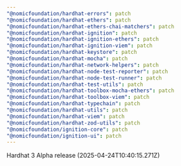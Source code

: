```yaml
---
"@nomicfoundation/hardhat-errors": patch
"@nomicfoundation/hardhat-ethers": patch
"@nomicfoundation/hardhat-ethers-chai-matchers": patch
"@nomicfoundation/hardhat-ignition": patch
"@nomicfoundation/hardhat-ignition-ethers": patch
"@nomicfoundation/hardhat-ignition-viem": patch
"@nomicfoundation/hardhat-keystore": patch
"@nomicfoundation/hardhat-mocha": patch
"@nomicfoundation/hardhat-network-helpers": patch
"@nomicfoundation/hardhat-node-test-reporter": patch
"@nomicfoundation/hardhat-node-test-runner": patch
"@nomicfoundation/hardhat-test-utils": patch
"@nomicfoundation/hardhat-toolbox-mocha-ethers": patch
"@nomicfoundation/hardhat-toolbox-viem": patch
"@nomicfoundation/hardhat-typechain": patch
"@nomicfoundation/hardhat-utils": patch
"@nomicfoundation/hardhat-viem": patch
"@nomicfoundation/hardhat-zod-utils": patch
"@nomicfoundation/ignition-core": patch
"@nomicfoundation/ignition-ui": patch
---
```


Hardhat 3 Alpha release (2025-04-24T10:40:15.271Z)
